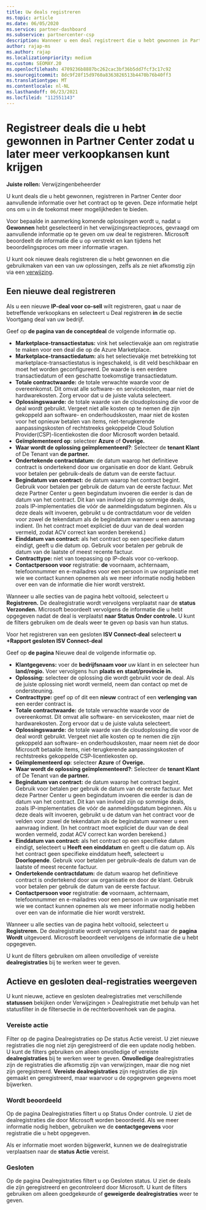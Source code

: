 ```yaml
---
title: Uw deals registreren
ms.topic: article
ms.date: 06/05/2020
ms.service: partner-dashboard
ms.subservice: partnercenter-csp
description: Wanneer u een deal registreert die u hebt gewonnen in Partner Center, kan Microsoft u in de toekomst meer mogelijkheden bieden.
author: rajap-ms
ms.author: rajap
ms.localizationpriority: medium
ms.custom: SEOMAY.20
ms.openlocfilehash: 4709236b8887bc262cac3bf36b5dd7fcf3c17c92
ms.sourcegitcommit: 8dc9f28f15d9760a8363826513b4470b76b40ff3
ms.translationtype: MT
ms.contentlocale: nl-NL
ms.lasthandoff: 06/23/2021
ms.locfileid: "112551143"
---
```

# <a name="register-deals-youve-won-in-partner-center-so-you-can-get-more-opportunities-later"></a>Registreer deals die u hebt gewonnen in Partner Center zodat u later meer verkoopkansen kunt krijgen

**Juiste rollen:** Verwijzingenbeheerder

U kunt deals die u hebt gewonnen, registreren in Partner Center door aanvullende informatie over het contract op te geven. Deze informatie helpt ons om u in de toekomst meer mogelijkheden te bieden.

Voor bepaalde in aanmerking komende oplossingen wordt u, nadat u **Gewonnen** hebt geselecteerd in het verwijzingsreactieproces, [](manage-leads.md)gevraagd om aanvullende informatie op te geven om uw deal te registreren. Microsoft beoordeelt de informatie die u op verstrekt en kan tijdens het beoordelingsproces om meer informatie vragen.

U kunt ook nieuwe deals registreren die u hebt gewonnen en die gebruikmaken van een van uw oplossingen, zelfs als ze niet afkomstig zijn via een [verwijzing](referrals.md).

## <a name="register-a-new-deal"></a>Een nieuwe deal registreren

Als u een nieuwe **IP-deal voor co-sell** wilt registreren, gaat u naar de betreffende verkoopkans en selecteert u Deal registreren **in** de sectie Voortgang deal van uw bedrijf.

Geef op **de pagina van de conceptdeal** de volgende informatie op.

- **Marketplace-transactiestatus:** vink het selectievakje aan om registratie te maken voor een deal die op de Azure Marketplace.
- **Marketplace-transactiedatum:** als het selectievakje met betrekking tot marketplace-transactiestatus is ingeschakeld, is dit veld beschikbaar en moet het worden geconfigureerd. De waarde is een eerdere transactiedatum of een geschatte toekomstige transactiedatum.
- **Totale contractwaarde:** de totale verwachte waarde voor de overeenkomst. Dit omvat alle software- en servicekosten, maar niet de hardwarekosten. Zorg ervoor dat u de juiste valuta selecteert.
- **Oplossingswaarde:** de totale waarde van de cloudoplossing die voor de deal wordt gebruikt. Vergeet niet alle kosten op te nemen die zijn gekoppeld aan software- en onderhoudskosten, maar niet de kosten voor het opnieuw betalen van items, niet-terugkerende aanpassingskosten of rechtstreeks gekoppelde Cloud Solution Provider(CSP)-licentiekosten die door Microsoft worden betaald.
- **Geïmplementeerd op**: selecteer **Azure** of **Overige.**
- **Waar wordt de oplossing geïmplementeerd?**: Selecteer de **tenant Klant** of De Tenant van **de partner.**
- **Ondertekende contractdatum:** de datum waarop het definitieve contract is ondertekend door uw organisatie en door de klant. Gebruik voor betalen per gebruik-deals de datum van de eerste factuur.
- **Begindatum van contract:** de datum waarop het contract begint. Gebruik voor betalen per gebruik de datum van de eerste factuur. Met deze Partner Center u geen begindatum invoeren die eerder is dan de datum van het contract. Dit kan van invloed zijn op sommige deals, zoals IP-implementaties die vóór de aanmeldingsdatum beginnen. Als u deze deals wilt invoeren, gebruikt  u de contractdatum voor de velden voor zowel de tekendatum als de begindatum wanneer u een aanvraag indient. (In het contract moet expliciet de duur van de deal worden vermeld, zodat ACV correct kan worden berekend.)
- **Einddatum van contract:** als het contract op een specifieke datum eindigt, geeft u die datum op. Gebruik voor betalen per gebruik de datum van de laatste of meest recente factuur.
- **Contracttype:** niet van toepassing op IP-deals voor co-verkoop.
- **Contactpersoon voor** registratie: **de** voornaam, achternaam, telefoonnummer en e-mailadres voor een persoon in uw organisatie met wie we contact kunnen opnemen als we meer informatie nodig hebben over een van de informatie die hier wordt verstrekt. 

Wanneer u alle secties van de pagina hebt voltooid, selecteert u **Registreren.** De dealregistratie wordt vervolgens verplaatst naar de **status Verzonden.** Microsoft beoordeelt vervolgens de informatie die u hebt opgegeven nadat de deal is verplaatst **naar Status Onder controle.** U kunt de filters gebruiken om de deals weer te geven op basis van hun status.

Voor het registreren van een gesloten **ISV Connect-deal** selecteert **u +Rapport gesloten ISV Connect-deal**

Geef op **de pagina** Nieuwe deal de volgende informatie op.

- **Klantgegevens:** voer de **bedrijfsnaam voor** uw klant in en selecteer hun **land/regio.** Voer vervolgens hun **plaats en** **staat/provincie in.**
- **Oplossing:** selecteer de oplossing die wordt gebruikt voor de deal. Als de juiste oplossing niet wordt vermeld, neem dan contact op met de ondersteuning.
- **Contracttype:** geef op of dit een **nieuw** contract of een **verlenging van** een eerder contract is.
- **Totale contractwaarde:** de totale verwachte waarde voor de overeenkomst. Dit omvat alle software- en servicekosten, maar niet de hardwarekosten. Zorg ervoor dat u de juiste valuta selecteert.
- **Oplossingswaarde:** de totale waarde van de cloudoplossing die voor de deal wordt gebruikt. Vergeet niet alle kosten op te nemen die zijn gekoppeld aan software- en onderhoudskosten, maar neem niet de door Microsoft betaalde items, niet-terugkerende aanpassingskosten of rechtstreeks gekoppelde CSP-licentiekosten op.
- **Geïmplementeerd op**: selecteer **Azure** of **Overige.**
- **Waar wordt de oplossing geïmplementeerd?**: Selecteer de **tenant Klant** of De Tenant van **de partner.**
- **Begindatum van contract:** de datum waarop het contract begint. Gebruik voor betalen per gebruik de datum van de eerste factuur. Met deze Partner Center u geen begindatum invoeren die eerder is dan de datum van het contract. Dit kan van invloed zijn op sommige deals, zoals IP-implementaties die vóór de aanmeldingsdatum beginnen. Als u deze deals wilt invoeren, gebruikt  u de datum van het contract voor de velden voor zowel de tekendatum als de begindatum wanneer u een aanvraag indient. (In het contract moet expliciet de duur van de deal worden vermeld, zodat ACV correct kan worden berekend.)
- **Einddatum van contract:** als het contract op een specifieke datum eindigt, selecteert u **Heeft een einddatum** en geeft u die datum op. Als het contract geen specifieke einddatum heeft, selecteert u **Doorlopende**. Gebruik voor betalen per gebruik-deals de datum van de laatste of meest recente factuur.
- **Ondertekende contractdatum:** de datum waarop het definitieve contract is ondertekend door uw organisatie en door de klant. Gebruik voor betalen per gebruik de datum van de eerste factuur.
- **Contactpersoon voor** registratie: **de** voornaam, achternaam, telefoonnummer en e-mailadres voor een persoon in uw organisatie met wie we contact kunnen opnemen als we meer informatie nodig hebben over een van de informatie die hier wordt verstrekt. 

Wanneer u alle secties van de pagina hebt voltooid, selecteert u **Registreren.** De dealregistratie wordt vervolgens verplaatst naar de **pagina Wordt** uitgevoerd. Microsoft beoordeelt vervolgens de informatie die u hebt opgegeven.

U kunt de filters  gebruiken om alleen onvolledige of vereiste **dealregistraties** bij te werken weer te geven.

## <a name="viewing-active-and-closed-deal-registrations"></a>Actieve en gesloten deal-registraties weergeven

U kunt nieuwe, actieve en gesloten dealregistraties met verschillende **statussen** bekijken onder Verwijzingen > Dealregistratie met behulp van het statusfilter in de filtersectie in de rechterbovenhoek van de pagina.

### <a name="action-required"></a>Vereiste actie

Filter op de pagina Dealregistraties op De status Actie vereist. U ziet nieuwe registraties die nog niet zijn geregistreerd of die een update nodig hebben. U kunt de filters  gebruiken om alleen onvolledige of vereiste **dealregistraties** bij te werken weer te geven. **Onvolledige** dealregistraties zijn de registraties die afkomstig zijn van verwijzingen, maar die nog niet zijn geregistreerd. **Vereiste dealregistraties** zijn registraties die zijn gemaakt en geregistreerd, maar waarvoor u de opgegeven gegevens moet bijwerken.

### <a name="under-review"></a>Wordt beoordeeld

Op de pagina Dealregistraties filtert u op Status Onder controle. U ziet de dealregistraties die door Microsoft worden beoordeeld. Als we meer informatie nodig hebben, gebruiken we de **contactgegevens** voor registratie die u hebt opgegeven.

Als er informatie moet worden bijgewerkt, kunnen we de dealregistratie verplaatsen naar de **status Actie** vereist.

### <a name="closed"></a>Gesloten

Op de pagina Dealregistraties filtert u op Gesloten status. U ziet de deals die zijn geregistreerd en gecontroleerd door Microsoft. U kunt de filters gebruiken om alleen goedgekeurde of **geweigerde** **dealregistraties** weer te geven.
